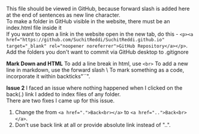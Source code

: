 This file should be viewed in GitHub, because forward slash is added here at the end of sentences as new line character.\
To make a folder in GitHub visible in the website, there must be an index.html file inside it\
If you want to open a link in the website open in the new tab, do this - `<p><a href="https://github.com/SuchitReddi/SuchitReddi.github.io" target="_blank" rel="noopener noreferrer">GitHub Repository</a></p>`.\
Add the folders you don't want to commit via GitHub desktop to .gitignore

**Mark Down and HTML**
To add a line break in html, use `<br>`
To add a new line in markdown, use the forward slash \\
To mark something as a code, incorporate it within backticks"``".

**Issue 2**
I faced an issue where nothing happened when I clicked on the back(.) link I added to index files of any folder.\
There are two fixes I came up for this issue.
1) Change the from `<a href=".">Back<br></a>` to `<a href="..">Back<br></a>`.
2) Don't use back link at all or provide absolute link instead of "..".
